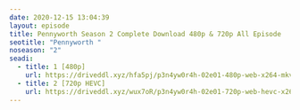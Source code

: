 ```yaml
---
date: 2020-12-15 13:04:39
layout: episode
title: Pennyworth Season 2 Complete Download 480p & 720p All Episode
seotitle: "Pennyworth "
noseason: "2"
seadi:
  - title: 1 [480p]
    url: https://driveddl.xyz/hfa5pj/p3n4yw0r4h-02e01-480p-web-x264-mkv
  - title: 2 [720p HEVC]
    url: https://driveddl.xyz/wux7oR/p3n4yw0r4h-02e01-720p-web-hevc-x265-mkv
---
```

